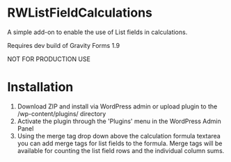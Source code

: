 RWListFieldCalculations
=======================

A simple add-on to enable the use of List fields in calculations.

Requires dev build of Gravity Forms 1.9

NOT FOR PRODUCTION USE

Installation
============

1. Download ZIP and install via WordPress admin or upload plugin to the /wp-content/plugins/ directory
2. Activate the plugin through the 'Plugins' menu in the WordPress Admin Panel
3. Using the merge tag drop down above the calculation formula textarea you can add merge tags for list fields to the formula.  Merge tags will be available for counting the list field rows and the individual column sums.
